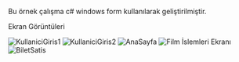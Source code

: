 Bu örnek çalışma c# windows form kullanılarak geliştirilmiştir.

Ekran Görüntüleri

![KullaniciGiris1](https://github.com/BurakGonca/Windows-Form-Sinema-Uygulama/assets/154968593/fb50eca5-a2f9-49f5-bfa2-03d4fabb35e4)
![KullaniciGiris2](https://github.com/BurakGonca/Windows-Form-Sinema-Uygulama/assets/154968593/154996c7-3bb5-4071-ab13-6cc7c5ae9981)
![AnaSayfa](https://github.com/BurakGonca/Windows-Form-Sinema-Uygulama/assets/154968593/1f41aada-4f14-4c7b-b906-c103c3ee560b)
![Film İslemleri Ekranı](https://github.com/BurakGonca/Windows-Form-Sinema-Uygulama/assets/154968593/e506a1c0-aec8-4c84-8182-7e7f7b705f4b)
![BiletSatis](https://github.com/BurakGonca/Windows-Form-Sinema-Uygulama/assets/154968593/e3b5ff8b-a716-4897-8591-8ad61eda6ea6)
